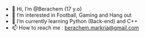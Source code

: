 - 👋 Hi, I’m @Berachem (17 y.o)
- 👀 I’m interested in Football, Gaming and Hang out
- 🌱 I’m currently learning Python (Back-end) and C++
- 📫 How to reach me : berachem.markria@gmail.com

<!---
Berachem/Berachem is a ✨ special ✨ repository because its `README.md` (this file) appears on your GitHub profile.
You can click the Preview link to take a look at your changes.
--->
